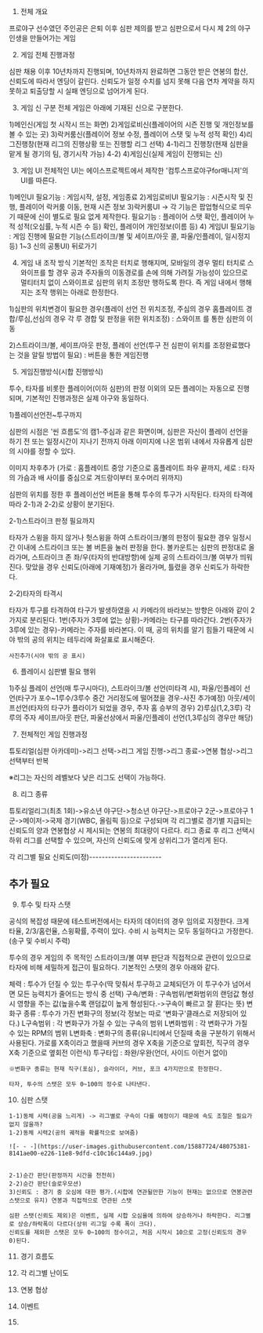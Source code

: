 1. 전체 개요

 프로야구 선수였던 주인공은 은퇴 이후 심판 제의를 받고 심판으로서 다시 제 2의 야구인생을 만들어가는 게임
 
2. 게임 전체 진행과정

 심판 채용 이후 10년차까지 진행되며, 10년차까지 완료하면 그동안 받은 연봉의 합산, 신뢰도에 따라서 엔딩이 갈린다. 신뢰도가 일정 수치를 넘지 못해 다음
 연차 계약을 하지 못하고 퇴출당할 시 실패 엔딩으로 넘어가게 된다.

3. 게임 신 구분
 전체 게임은 아래에 기재된 신으로 구분한다.
 
 1)메인신(게임 첫 시작시 뜨는 화면)
 2)게임로비신(플레이어의 시즌 진행 및 개인정보를 볼 수 있는 곳)
 3)락커룸신(플레이어 정보 수정, 플레이어 스탯 및 누적 성적 확인)
 4)리그진행창(현재 리그의 진행상황 또는 진행할 리그 선택)
  4-1)리그 진행창(현재 심판을 맡게 될 경기의 팀, 경기시작 가능)
  4-2)
 4)게임신(실제 게임이 진행되는 신)
 
3. 게임 UI
 전체적인 UI는 에이스프로젝트에서 제작한 '컴투스프로야구for매니저'의 UI를 따른다.
 
 
 1)메인UI
  필요기능 : 게임시작, 설정, 게임종료
 2)게임로비UI
  필요기능 : 시즌시작 및 진행, 플레이어 락커룸 이동, 현재 시즌 정보
 3)락커룸UI -> 각 기능은 팝업형식으로 띄우기 때문에 신이 별도로 필요 없게 제작한다.
  필요기능 : 플레이어 스탯 확인, 플레이어 누적 성적(오심률, 누적 시즌 수 등) 확인, 플레이어 개인정보(이름 등)
 4) 게임UI
  필요기능 : 게임 진행에 필요한 기능(스트라이크/볼 및 세이프/아웃 콜, 파울/인플레이, 일시정지 등)
 1~3 신의 공통UI)
  뒤로가기

4. 게임 내 조작 방식
 기본적인 조작은 터치로 행해지며, 모바일의 경우 멀티 터치로 스와이프를 할 경우 공과 주자들의 이동경로를 손에 의해 가려질 가능성이 있으므로 멀티터치
 없이 스와이프로 심판의 위치 조정만 행하도록 한다. 즉 게임 내에서 행해지는 조작 행위는 아래로 한정한다.
 
 1)심판의 위치변경이 필요한 경우(플레이 선언 전 위치조정, 주심의 경우 홈플레이트 경합/루심,선심의 경우 각 루 경합 및 판정을 위한 위치조정) : 스와이프
 를 통한 심판의 이동
 
 2)스트라이크/볼, 세이프/아웃 판정, 플레이 선언(투구 전 심판이 위치를 조정완료했다는 것을 알릴 방법이 필요) : 버튼을 통한 게임진행
 
5. 게임진행방식(시합 진행방식)

 투수, 타자를 비롯한 플레이어(이하 심판)의 판정 이외의 모든 플레이는 자동으로 진행되며, 기본적인 진행과정은 실제 야구와 동일하다.
 
 1)플레이선언전~투구까지
 
  심판의 시점은 '씬 흐름도'의 캠1-주심과 같은 화면이며, 심판은 자신이 플레이 선언을 하기 전 또는 일정시간이 지나기 전까지 아래 이미지에 나온 범위 
  내에서 자유롭게 심판의 시야를 정할 수 있다.
  
  이미지 차후추가
  (가로 : 홈플레이트 중앙 기준으로 홈플레이트 좌우 끝까지, 세로 : 타자의 가슴과 배 사이를 중심으로 겨드랑이부터 포수머리 위까지)
  
  심판의 위치를 정한 후 플레이선언 버튼을 통해 투수의 투구가 시작된다. 타자의 타격에 따라 2-1)과 2-2)로 상황이 분기된다.
 
 2-1)스트라이크 판정 필요까지
  
  타자가 스윙을 하지 않거나 헛스윙을 하여 스트라이크/볼의 판정이 필요한 경우
  일정시간 이내에 스트라이크 또는 볼 버튼을 눌러 판정을 한다. 볼카운트는 심판의 판정대로 올라가며, 스트라이크 존 좌/우(타자의 반대방향)에 실제 공의
  스트라이크/볼 여부가 띄워진다. 맞았을 경우 신뢰도(아래에 기재예정)가 올라가며, 틀렸을 경우 신뢰도가 하락한다.
 
 2-2)타자의 타격시
  
  타자가 투구를 타격하여 타구가 발생하였을 시 카메라의 바라보는 방향은 아래와 같이 2가지로 분리된다.
    1번(주자가 3루에 없는 상황)-카메라는 타구를 따라간다.
    2번(주자가 3루에 있는 경우)-카메라는 주자를 바라본다. 이 때, 공의 위치를 알기 힘들기 때문에 시야 밖의 공의 위치는 테두리에 화살표로 표시해준다.
 
    사진추가(시야 밖의 공 표시)
  
 6. 플레이시 심판별 필요 행위
  
  1)주심
   플레이 선언(매 투구시마다), 스트라이크/볼 선언(미타격 시),  파울/인플레이 선언(타구가 포수~1루수/3루수 중간 거리정도에 떨어졌을 경우-사진 추가예정)
   아웃/세이프선언(타자의 타구가 플라이가 되었을 경우, 주자 홈 승부의 경우)
  2)루심(1,2,3루)
   각 루의 주자 세이프/아웃 판단, 파울선상에서 파울/인플레이 선언(1,3루심의 경우만 해당)
   
 7. 전체적인 게임 진행과정
  
  튜토리얼(심판 아카데미)->리그 선택->리그 게임 진행->리그 종료->연봉 협상->리그 선택부터 반복
  
  ※리그는 자신의 레벨보다 낮은 리그도 선택이 가능하다.
  
 8. 리그 종류
  
  튜토리얼리그(최초 1회)->유소년 야구단->청소년 야구단->프로야구 2군->프로야구 1군->메이저->국제 경기(WBC, 올림픽 등)으로 구성되며 각 리그별로
  경기별 지급되는 신뢰도의 양과 연봉협상 시 제시되는 연봉의 최대량이 다르다. 리그 종료 후 리그 선택시 하위 리그를 선택할 수 있으며, 자신의 신뢰도에
  맞게 상위리그가 열리게 된다.
  
  각 리그별 필요 신뢰도(미정)-----------------------
  
  추가 필요
  ------------------------------------------------------

 9. 투수 및 타자 스탯
  
   공식의 복잡성 때문에 테스트버전에서는 타자의 데이터의 경우 임의로 지정한다. 크게 타율, 2/3/홈런율, 스윙확률, 주력이 있다. 수비 시 능력치는 모두
   동일하다고 가정한다.(송구 및 수비시 주력)
   
   투수의 경우 게임의 주 목적인 스트라이크/볼 여부 판단과 직접적으로 관련이 있으므로 타자에 비해 세밀하게 접근이 필요하다.
   기본적인 스탯의 경우 아래와 같다.
   
   체력 : 투수가 던질 수 있는 투구수(딱 맞춰서 투구하고 교체되던가 이 투구수가 넘어서면 모든 능력치가 줄어드는 방식 중 선택)
   구속/변화 : 구속범위/변화범위의 랜덤값 형성 시 영향을 주는 값(높을수록 랜덤값이 높게 형성된다.->구속이 빠르고 잘 휜다는 뜻)
   변화구 종류 : 투수가 가진 변화구의 정보(각 정보는 따로 '변화구'클래스로 저장되어 있다.)
     L구속범위 : 각 변화구가 가질 수 있는 구속의 범위
     L변화범위 : 각 변화구가 가질 수 있는 RPM의 범위
     L변화축 : 변화구의 종류(유니티에서 던질때 축을 구분하기 위해서 사용된다. 가로를 X축이라고 했을때 커브의 경우 X축을 기준으로 앞회전, 직구의
                   경우 X축 기준으로 옆회전 이런식)
   투구타입 : 좌완/우완(언더, 사이드 이런거 없이)
   
    ※변화구 종류는 현재 직구(포심), 슬라이더, 커브, 포크 4가지만으로 한정한다.
    
    타자, 투수의 스탯은 모두 0~100의 정수로 나타낸다.
    
   10. 심판 스탯
    
    1-1)동체 시력(공을 느리게) -> 리그별로 구속이 다를 예정이기 때문에 속도 조절은 필요가 없지 않을까?
    1-2)동체 시력2(공의 궤적을 확률적으로 보여줌)
    
    ![- - -](https://user-images.githubusercontent.com/15887724/48075381-8141ae00-e226-11e8-9dfd-c10c16c144a9.jpg)

    
    2-1)순간 판단(판정까지 시간을 천천히)
    2-2)순간 판단(슬로우모션)
    3)신뢰도 : 경기 중 오심에 대한 평가.(시합에 연관될만한 기능이 현재는 없으므로 연봉관련 스탯으로 유지) 연봉과 직접적으로 연관된 스탯
    
    심판 스탯(신뢰도 제외)은 이벤트, 실제 시합 오심율에 의하여 상승하거나 하락한다. 리그별로 상승/하락폭이 다르다(상위 리그일 수록 폭이 크다).
    신뢰도를 제외한 스탯은 모두 0~100의 정수이고, 처음 시작시 10으로 고정(신뢰도의 경우 0)된다.
   
   11. 경기 흐름도
   
   
   
   12. 각 리그별 난이도
   
   
   13. 연봉 협상
   
   
   14. 이벤트
   
   
   15. 
